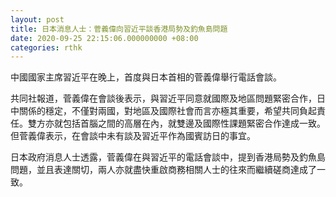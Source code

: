 ```yaml
---
layout: post
title: 日本消息人士：菅義偉向習近平談香港局勢及釣魚島問題
date: 2020-09-25 22:15:06.000000000 +08:00
categories: rthk
---
```


中國國家主席習近平在晚上，首度與日本首相的菅義偉舉行電話會談。

共同社報道，菅義偉在會談後表示，與習近平同意就國際及地區問題緊密合作，日中關係的穩定，不僅對兩國，對地區及國際社會而言亦極其重要，希望共同負起責任。雙方亦就包括首腦之間的高層在內，就雙邊及國際性課題緊密合作達成一致。但菅義偉表示，在會談中未有談及習近平作為國賓訪日的事宜。

日本政府消息人士透露，菅義偉在與習近平的電話會談中，提到香港局勢及釣魚島問題，並且表達關切，兩人亦就盡快重啟商務相關人士的往來而繼續磋商達成了一致。
